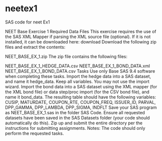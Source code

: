 # neetex1
SAS code for neet Ex1


NEET Base Exercise 1
Required Data Files
This exercise requires the use of the SAS XML Mapper if parsing the XML source file (optional). If it is not installed, it can be downloaded here: download
Download the following zip files and extract the contents:

NEET_BASE_EX_1.zip
The zip file contains the following files:

NEET_BASE_EX_1_HEDGE_DATA.csv
NEET_BASE_EX_1_BOND_DATA.xml
NEET_BASE_EX_1_BOND_DATA.csv
Tasks
Use only Base SAS 9.4 software when completing these tasks.
Import the hedge data into a SAS dataset, and name it hedge_data. Keep all variables. You may not use the import wizard.
Import the bond data into a SAS dataset using the XML mapper (for the XML bond file) or data step/proc import (for the CSV bond file), and name it bond_data. The resulting table should have the following variables: CUSIP, MATURDATE, COUPON_RTE, COUPON_FREQ, ISSUER_ID, PARVAL, DPP_GAMMA, DPP_LAMBDA, DPP_SIGMA, INDFLT
Save your SAS program as NEET_BASE_EX_1.sas in the folder SAS Code. Ensure all requested datasets have been saved in the SAS Datasets folder (your code should automatically do this).
Zip up and submit the entire directory per the instructions for submitting assignments.
Notes: The code should only perform the requested tasks. 


